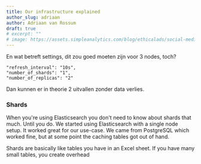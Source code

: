 ```yaml
---
title: Our infrastructure explained
author_slug: adriaan
author: Adriaan van Rossum
draft: true
# excerpt: ""
# image: https://assets.simpleanalytics.com/blog/ethicalads/social-media.png
---
```


En wat betreft settings, dit zou goed moeten zijn voor 3 nodes, toch?

```
"refresh_interval": "10s",
"number_of_shards": "1",
"number_of_replicas": "2"
```

Dan kunnen er in theorie 2 uitvallen zonder data verlies.

### Shards

When you're using Elasticsearch you don't need to know about shards that much. Until you do. We started using Elasticsearch with a single node setup. It worked great for our use-case. We came from PostgreSQL which worked fine, but at some point the caching tables got out of hand.

Shards are basically like tables you have in an Excel sheet. If you have many small tables, you create overhead
